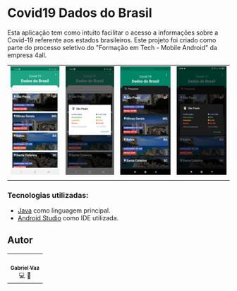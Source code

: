 # Covid19 Dados do Brasil
Esta aplicação tem como intuito facilitar o acesso a informações sobre a Covid-19 referente aos estados brasileiros. Este projeto foi criado como parte do processo seletivo do "Formação em Tech - Mobile Android" da empresa 4all.

|                                 |                                 |                                 |                                 |
| :------------------------------ | :-----------------------------: | :-----------------------------: | :-----------------------------: |
| ![01](./screenshots/white1.jpg) | ![02](./screenshots/white2.jpg) | ![03](./screenshots/black1.jpg) | ![04](./screenshots/black2.jpg) |
|                                 |                                 |                                 |                                 |

### Tecnologias utilizadas:

- [Java](https://www.java.com/pt-BR/) como linguagem principal.
- [Android Studio](https://developer.android.com/studio) como IDE utilizada.

## Autor

<table>
  <tr>
    <td align="center">
        <a href="https://github.com/vazaee">
            <img src="https://avatars1.githubusercontent.com/u/26447237?s=400&u=745c8142a5956538c118d3325ed7bfcb5459b600&v=4" width="100px;" alt=""/>
            <br />
            <sub><b>Gabriel Vaz</b></sub>
            <br />
            </a><a title="Code">💻</a>
            </a><a title="Design">🎨</a>
        </a>
    </td>
  <tr>
</table>
